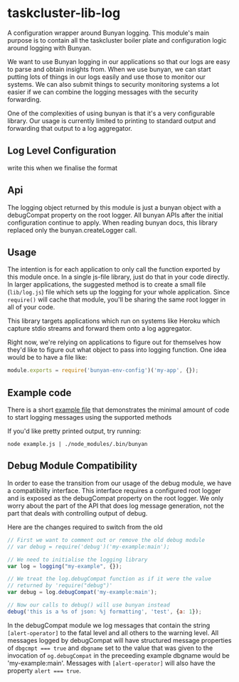 # taskcluster-lib-log

A configuration wrapper around Bunyan logging.  This module's main
purpose is to contain all the taskcluster boiler plate and configuration logic
around logging with Bunyan.

We want to use Bunyan logging in our applications so that our logs are easy to
parse and obtain insights from.  When we use bunyan, we can start putting lots
of things in our logs easily and use those to monitor our systems.  We can also
submit things to security monitoring systems a lot easier if we can combine the
logging messages with the security forwarding.

One of the complexities of using bunyan is that it's a very configurable library.
Our usage is currently limited to printing to standard output and forwarding
that output to a log aggregator.

## Log Level Configuration
write this when we finalise the format

## Api
The logging object returned by this module is just a bunyan object with a
debugCompat property on the root logger.  All bunyan APIs after the initial
configuration continue to apply.  When reading bunyan docs, this library
replaced only the bunyan.createLogger call.

## Usage
The intention is for each application to only call the function exported by
this module once.  In a single js-file library, just do that in your code
directly.  In larger applications, the suggested method is to create a small
file (`lib/log.js`) file which sets up the logging for your whole application.
Since `require()` will cache that module, you'll be sharing the same root
logger in all of your code.

This library targets applications which run on systems like Heroku which
capture stdio streams and forward them onto a log aggregator.

Right now, we're relying on applications to figure out for themselves how
they'd like to figure out what object to pass into logging function.  One idea
would be to have a file like:
```javascript
module.exports = require('bunyan-env-config')('my-app', {});
```

## Example code
There is a short [example file](example.js) that demonstrates the minimal
amount of code to start logging messages using the supported methods

If you'd like pretty printed output, try running:
```
node example.js | ./node_modules/.bin/bunyan
```

## Debug Module Compatibility
In order to ease the transition from our usage of the debug module, we have a
compatibility interface.  This interface requires a configured root logger and
is exposed as the debugCompat property on the root logger.  We only worry about
the part of the API that does log message generation, not the part that deals
with controlling output of debug.

Here are the changes required to switch from the old
```javascript
// First we want to comment out or remove the old debug module
// var debug = require('debug')('my-example:main');

// We need to initialise the logging library
var log = logging("my-example", {});

// We treat the log.debugCompat function as if it were the value
// returned by 'require("debug")'
var debug = log.debugCompat('my-example:main');

// Now our calls to debug() will use bunyan instead
debug('this is a %s of json: %j formatting', 'test', {a: 1});
```

In the debugCompat module we log messages that contain the string
`[alert-operator]` to the fatal level and all others to the warning level.  All
messages logged by debugCompat will have structured message properties of
`dbgcmpt === true` and `dbgname` set to the value that was given to the
invocation of `og.debugCompat` in the preceeding example dbgname would be
'my-example:main'.  Messages with `[alert-operator]` will also have the
property `alert === true`.
